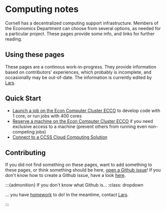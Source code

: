 # Computing notes

Cornell has a decentralized computing support infrastructure. Members of the Economics Department can choose from several options, as needed for a particular project. These pages provide some info, and links for further reading.

## Using these pages

These pages are a continous work-in-progress. They provide information based on contributors' experiences, which probably is incomplete, and occasionally may be out-of-date. The information is currently edited by [Lars](https://github.com/larsvilhuber/).

## Quick Start

- [Launch a job on the Econ Computer Cluster ECCO](slurm-quick-start) to develop code with 1 core, or run jobs with 400 cores
- [Reserve a machine on the Econ Computer Cluster ECCO](reserving) if you need exclusive access to a machine (prevent others from running even non-competing jobs)
- [Connect to a CCSS Cloud Computing Solution](https://socialsciences.cornell.edu/computing-and-data/cloud-computing-solutions/account-instructions)

## Contributing

If you did not find something on these pages, want to add something to these pages, or think something should be here, [open a Github issue](https://github.com/labordynamicsinstitute/ecco-notes/issues/new/choose)! If you don't know how to create a Github issue, have a look [here](https://docs.github.com/en/issues/tracking-your-work-with-issues/quickstart). 

:::{admonition} If you don't know what Github is...
:class: dropdown

... you have [homework](https://swcarpentry.github.io/git-novice/) to do! In the meantime, contact [Lars](https://www.ilr.cornell.edu/people/lars-vilhuber).

:::

